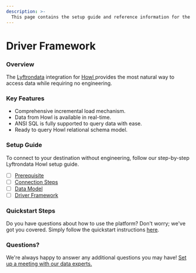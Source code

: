 ```yaml
---
description: >-
  This page contains the setup guide and reference information for the Howl  source connector.
---
```


# Driver Framework

### Overview

The [Lyftrondata](https://www.lyftrondata.com/) integration for [Howl ](None) provides the most natural way to access data while requiring no engineering.

### Key Features

* Comprehensive incremental load mechanism.
* Data from Howl  is available in real-time.&#x20;
* ANSI SQL is fully supported to query data with ease.
* Ready to query Howl  relational schema model.

### Setup Guide

To connect to your destination without engineering, follow our step-by-step Lyftrondata Howl  setup guide.

* [ ] [Prerequisite](../prerequisite.md)
* [ ] [Connection Steps](../connection-steps.md)
* [ ] [Data Model](../data-model/erd.md)
* [ ] [Driver Framework](../driver-framework/)

### Quickstart Steps

Do you have questions about how to use the platform? Don't worry; we've got you covered. Simply follow the quickstart instructions [here](../driver-framework/README.md).

### Questions? <a href="#questions" id="questions"></a>

We're always happy to answer any additional questions you may have! [Set up a meeting with our data experts.](https://www.lyftrondata.com/book-a-meeting/)


